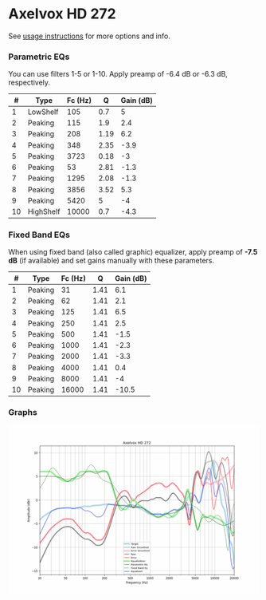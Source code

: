 # Axelvox HD 272
See [usage instructions](https://github.com/jaakkopasanen/AutoEq#usage) for more options and info.

### Parametric EQs
You can use filters 1-5 or 1-10. Apply preamp of -6.4 dB or -6.3 dB, respectively.

|   # | Type      |   Fc (Hz) |    Q |   Gain (dB) |
|-----|-----------|-----------|------|-------------|
|   1 | LowShelf  |       105 | 0.7  |         5   |
|   2 | Peaking   |       115 | 1.9  |         2.4 |
|   3 | Peaking   |       208 | 1.19 |         6.2 |
|   4 | Peaking   |       348 | 2.35 |        -3.9 |
|   5 | Peaking   |      3723 | 0.18 |        -3   |
|   6 | Peaking   |        53 | 2.81 |        -1.3 |
|   7 | Peaking   |      1295 | 2.08 |        -1.3 |
|   8 | Peaking   |      3856 | 3.52 |         5.3 |
|   9 | Peaking   |      5420 | 5    |        -4   |
|  10 | HighShelf |     10000 | 0.7  |        -4.3 |

### Fixed Band EQs
When using fixed band (also called graphic) equalizer, apply preamp of **-7.5 dB** (if available) and set gains manually with these parameters.

|   # | Type    |   Fc (Hz) |    Q |   Gain (dB) |
|-----|---------|-----------|------|-------------|
|   1 | Peaking |        31 | 1.41 |         6.1 |
|   2 | Peaking |        62 | 1.41 |         2.1 |
|   3 | Peaking |       125 | 1.41 |         6.5 |
|   4 | Peaking |       250 | 1.41 |         2.5 |
|   5 | Peaking |       500 | 1.41 |        -1.5 |
|   6 | Peaking |      1000 | 1.41 |        -2.3 |
|   7 | Peaking |      2000 | 1.41 |        -3.3 |
|   8 | Peaking |      4000 | 1.41 |         0.4 |
|   9 | Peaking |      8000 | 1.41 |        -4   |
|  10 | Peaking |     16000 | 1.41 |       -10.5 |

### Graphs
![](./Axelvox%20HD%20272.png)
